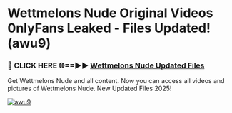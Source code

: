 # Wettmelons Nude Original Videos 0nlyFans Leaked - Files Updated! (awu9)

<h3>🔴 CLICK HERE 🌐==►► <a href="https://tinyurl.com/52m3yx9h" rel="nofollow">Wettmelons Nude Updated Files</a></h3>

Get Wettmelons Nude and all content. Now you can access all videos and pictures of Wettmelons Nude. New Updated Files 2025!

[![awu9](https://i.imgur.com/TnHtlc8.gif)](https://tinyurl.com/52m3yx9h)

